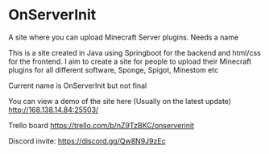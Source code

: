 # OnServerInit

A site where you can upload Minecraft Server plugins. Needs a name

This is a site created in Java using Springboot for the backend and html/css for the frontend. I aim to create a site
for people to upload their Minecraft plugins for all different software, Sponge, Spigot, Minestom etc

Current name is OnServerInit but not final

You can view a demo of the site here (Usually on the latest update) http://168.138.14.84:25503/

Trello board https://trello.com/b/nZ9TzBKC/onserverinit

Discord invite: https://discord.gg/Qw8N9J9zEc